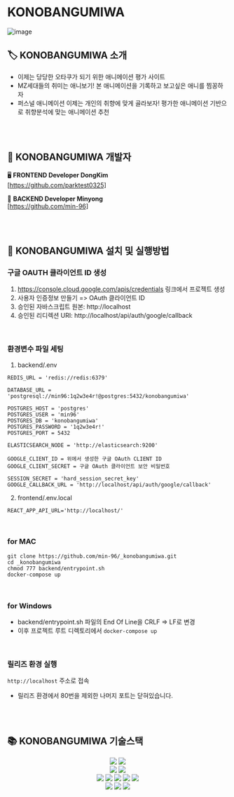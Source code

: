 # KONOBANGUMIWA 

![image](https://github.com/min-96/_konobangumiwa/assets/67457956/db40bc8b-3213-4e41-92ee-595ffc4f2557)


## 🏷️  KONOBANGUMIWA 소개 

* 이제는 당당한 오타쿠가 되기 위한 애니메이션 평가 사이트
* MZ세대들의 취미는 애니보기! 본 애니메이션을 기록하고 보고싶은 애니를 찜꽁하자 
* 퍼스널 애니메이션 이제는 개인의 취향에 맞게 골라보자! 평가한 애니메이션 기반으로 취향분석에 맞는 애니메이션 추천 
<br>
<br>

## 👥  KONOBANGUMIWA 개발자

🖥️  **FRONTEND Developer DongKim**  
   [https://github.com/parktest0325]
   

💾  **BACKEND Developer Minyong**   
    [https://github.com/min-96]


<br>
<br>

## 🔨 KONOBANGUMIWA 설치 및 실행방법
### 구글 OAUTH 클라이언트 ID 생성
1. https://console.cloud.google.com/apis/credentials 링크에서 프로젝트 생성
2. 사용자 인증정보 만들기 => OAuth 클라이언트 ID
3. 승인된 자바스크립트 원본: http://localhost
4. 승인된 리디렉션 URI: http://localhost/api/auth/google/callback

<br>

### 환경변수 파일 세팅
1. backend/.env
```
REDIS_URL = 'redis://redis:6379'

DATABASE_URL = 'postgresql://min96:1q2w3e4r!@postgres:5432/konobangumiwa'

POSTGRES_HOST = 'postgres'
POSTGRES_USER = 'min96'
POSTGRES_DB = 'konobangumiwa'
POSTGRES_PASSWORD = '1q2w3e4r!'
POSTGRES_PORT = 5432

ELASTICSEARCH_NODE = 'http://elasticsearch:9200'

GOOGLE_CLIENT_ID = 위에서 생성한 구글 OAuth CLIENT ID
GOOGLE_CLIENT_SECRET = 구글 OAuth 클라이언트 보안 비밀번호

SESSION_SECRET = 'hard_session_secret_key'
GOOGLE_CALLBACK_URL = 'http://localhost/api/auth/google/callback'
```

2. frontend/.env.local
```
REACT_APP_API_URL='http://localhost/'
```

<br>

### for MAC
```
git clone https://github.com/min-96/_konobangumiwa.git
cd _konobangumiwa
chmod 777 backend/entrypoint.sh
docker-compose up
```

<br>

### for Windows
* backend/entrypoint.sh 파일의 End Of Line을 CRLF => LF로 변경
* 이후 프로젝트 루트 디렉토리에서 `docker-compose up` 
 
<br>

### 릴리즈 환경 실행
`http://localhost` 주소로 접속
* 릴리즈 환경에서 80번을 제외한 나머지 포트는 닫혀있습니다. 


<br>
<br>

## 📚 KONOBANGUMIWA 기술스택

<div align=center> 
  
  <img src="https://img.shields.io/badge/javascript-F7DF1E?style=for-the-badge&logo=javascript&logoColor=black">
  <img src="https://img.shields.io/badge/typescript-3178C6?style=for-the-badge&logo=typescript&logoColor=black">
  
  <br>
  
  
  <img src="https://img.shields.io/badge/react-61DAFB?style=for-the-badge&logo=react&logoColor=black">
  <img src="https://img.shields.io/badge/tailwindcss-06B6D4?style=for-the-badge&logo=tailwindcss&logoColor=black">
  <br>
  
  
  <img src="https://img.shields.io/badge/nestjs-E0234E?style=for-the-badge&logo=nestjs&logoColor=black"> 
  <img src="https://img.shields.io/badge/postgresql-4169E1?style=for-the-badge&logo=postgresql&logoColor=black">
  <img src="https://img.shields.io/badge/redis-DC382D?style=for-the-badge&logo=redis&logoColor=black">
  <img src="https://img.shields.io/badge/graphql-E10098?style=for-the-badge&logo=graphql&logoColor=black">
  <img src="https://img.shields.io/badge/prisma-2D3748?style=for-the-badge&logo=prisma&logoColor=black">
  <br>
  
  <img src="https://img.shields.io/badge/docker-2496ED?style=for-the-badge&logo=docker&logoColor=black">
  <img src="https://img.shields.io/badge/nginx-009639?style=for-the-badge&logo=nginx&logoColor=black">
  <img src="https://img.shields.io/badge/elasticsearch-005571?style=for-the-badge&logo=elasticsearch&logoColor=black"> 
</div>
